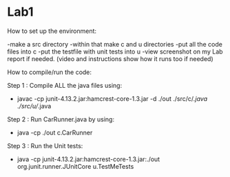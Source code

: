 # Lab1

How to set up the environment:

-make a src directory 
-within that make c and u directories
-put all the code files into c
-put the testfile with unit tests into u
-view screenshot on my Lab report if needed. (video and instructions show how it runs too if needed)
 
 How to compile/run the code:

Step 1 : Compile ALL the java files using:
- javac -cp junit-4.13.2.jar:hamcrest-core-1.3.jar -d ./out ./src/c/*.java ./src/u/*.java

Step 2 : Run CarRunner.java by using:
- java -cp ./out c.CarRunner

Step 3 : Run the Unit tests: 
- java -cp junit-4.13.2.jar:hamcrest-core-1.3.jar:./out org.junit.runner.JUnitCore u.TestMeTests 
